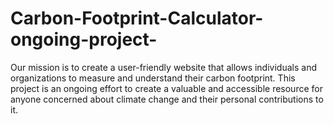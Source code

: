 # Carbon-Footprint-Calculator-ongoing-project-
Our mission is to create a user-friendly website that allows individuals and organizations to measure and understand their carbon footprint. This project is an ongoing effort to create a valuable and accessible resource for anyone concerned about climate change and their personal contributions to it.
